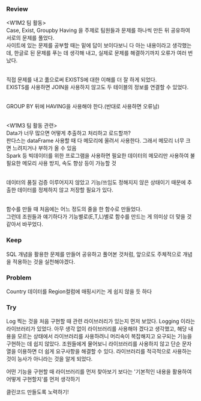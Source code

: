 ### Review
<W1M2 팀 활동></br>
Case, Exist, Groupby Having 을 주제로 팀원들과 문제를 하나씩 만든 뒤 공유하여 서로의 문제를 풀었다. </br>
사이트에 있는 문제를 공부할 때는 밑에 답이 보이다보니 다 아는 내용이라고 생각했는데, 한글로 된 문제를 푸는 데 생각해 내고, 실제로 문제를 해결하기까지 오류가 여러 번 났다.  </br></br>

직접 문제를 내고 풂으로써 EXISTS에 대한 이해를 더 잘 하게 되었다.</br>
EXISTS를 사용하면 JOIN을 사용하지 않고도 두 테이블의 정보를 연결할 수 있었다. </br></br>

GROUP BY 뒤에 HAVING을 사용해야 한다.(반대로 사용하면 오류남) </br></br>

<W1M3 팀 활동 관련></br>
Data가 너무 많으면 어떻게 추출하고 처리하고 로드할까?</br>
판다스는 dataFrame 사용할 때 다 메모리에 올려서 사용한다. 그래서 메모리 너무 크면 느려지거나 부하가 올 수 있음</br>
Spark 등 빅데이터를 위한 프로그램을 사용하면 필요한 데이터의 메모리만 사용하여 불필요한 메모리 사용 방지, 속도 향상 등이 가능할 것</br></br>

데이터의 품질 검증 이루어지지 않았고 기능/쓰임도 정해지지 않은 상태이기 때문에 추출한 데이터를 정제하지 않고 저장할 필요가 있다.</br></br>

함수를 만들 때 처음에는 어느 정도의 줄을 한 함수로 만들었다.</br>
그런데 조원들과 얘기하다가 기능별로(E,T,L)별로 함수를 만드는 게 의미상 더 맞을 것 같아서 바꾸었다.</br>

### Keep
SQL 개념을 활용한 문제를 만들어 공유하고 풀어본 것처럼, 앞으로도 주체적으로 개념을 적용하는 것을 실천해야겠다. 

### Problem
Country 데이터를 Region컬럼에 매핑시키는 게 쉽지 않을 듯 하다

### Try
Log 찍는 것을 처음 구현할 때 관련 라이브러리가 있는지 먼저 보았다. Logging 이라는 라이브러리가 있었다. 아무 생각 없이 라이브러리를 사용해야 겠다고 생각했고, 해당 내용을 모르는 상태에서 라이브러리를 사용하려니 머리속이 복잡해지고 요구되는 기능을 구현하는 데 쉽지 않았다. 조원들에게 물어보니 라이브러리를 사용하지 않고 단순 문자열을 이용하면 더 쉽게 요구사항을 해결할 수 있다. 라이브러리를 적극적으로 사용하는 것이 능사가 아니라는 것을 알게 되었다. </br>

어떤 기능을 구현할 때 라이브러리를 먼저 찾아보기 보다는 '기본적인 내용을 활용하여 어떻게 구현할지'를 먼저 생각하기</br>

클린코드 만들도록 노력하기!
